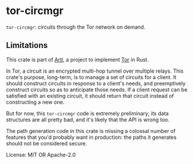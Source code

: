 # tor-circmgr

`tor-circmgr`: circuits through the Tor network on demand.

## Limitations

This crate is part of
[Arti](https://gitlab.torproject.org/tpo/core/arti/), a project to
implement [Tor](https://www.torproject.org/) in Rust.

In Tor, a circuit is an encrypted multi-hop tunnel over multiple
relays.  This crate's purpose, long-term, is to manage a set of
circuits for a client.  It should construct circuits in response
to a client's needs, and preemptively construct circuits so as to
anticipate those needs.  If a client request can be satisfied with
an existing circuit, it should return that circuit instead of
constructing a new one.

But for now, this `tor-circmgr` code is extremely preliminary; its
data structures are all pretty bad, and it's likely that the API
is wrong too.

The path generation code in this crate is missing a colossal
number of features that you'd probably want in production: the
paths it generates should not be considered secure.

License: MIT OR Apache-2.0
